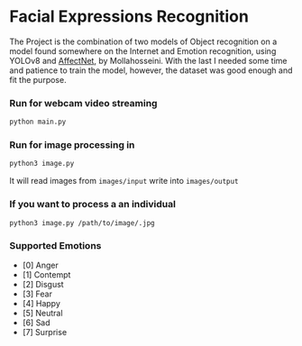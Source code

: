 # Facial Expressions Recognition
The Project is the combination of two models of Object recognition on a model found somewhere on the Internet and Emotion recognition, using YOLOv8 and [AffectNet](http://mohammadmahoor.com/affectnet/), by Mollahosseini. With the last I needed some time and patience to train the model, however, the dataset was good enough and fit the purpose.

### Run for webcam video streaming
```sh
python main.py
```

### Run for image processing in

```sh
python3 image.py 
```

It will read images from `images/input` write into `images/output`

### If you want to process a an individual

`python3 image.py /path/to/image/.jpg `

### Supported Emotions

- [0] Anger
- [1] Contempt
- [2] Disgust
- [3] Fear
- [4] Happy
- [5] Neutral
- [6] Sad
- [7] Surprise


